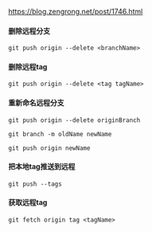 https://blog.zengrong.net/post/1746.html

#### 删除远程分支

```
git push origin --delete <branchName>
```
#### 删除远程tag

```
git push origin --delete <tag tagName>
```
#### 重新命名远程分支

```
git push origin --delete originBranch

git branch -m oldName newName

git push origin newName
```
#### 把本地tag推送到远程

```
git push --tags
```
#### 获取远程tag

```
git fetch origin tag <tagName>
```



